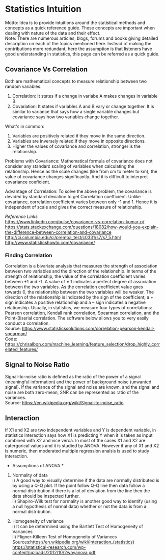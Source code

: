 # Statistics Intuition #
Motto: Idea is to provide intuitions around the statistical methods and concepts as a quick reference guide. These concepts are important when dealing with nature of the data and their effect.  
Note: There are numerous articles, blogs, forums and books giving detailed description on each of the topics mentioned here. Instead of making the contributions more redundant, here the assumption is that listeners have good understanding in statistics, this page can be referred as a quick guide.  


## Covariance Vs Correlation ##
Both are mathematical concepts to measure relationship between two random variables.
1. Correlation:
It states if a change in variabe A makes changes in variable B.
2. Covariation:
It states if variables A and B vary or change together. It is similar to variance that says how a single variable changes but covariance says how two variables change together.


What's in common:
1. Variables are positively related if they move in the same direction.
2. Variables are inversely related if they move in opposite directions.
3. Higher the values of covariance and correlation, stronger is the relationship.

Problems with Covariance:
Mathematical formula of covariance does not consider any standard scaling of variables when calculating the relationship. Hence as the scale changes (like from cm to meter to km), the value of covariance changes significantly. And it is difficult to interpret covariance coeficient.

Advantage of Correlation:
To solve the above problem, the covariance is devided by standard deviation to get Correlation coefficient. Unlike covariance, correlation coefficient varies between only -1 and 1. Hence it is independent of scale and gives the correct measure of relationship.

*Reference Links*  
https://www.linkedin.com/pulse/covariance-vs-correlation-kumar-p/  
https://stats.stackexchange.com/questions/18082/how-would-you-explain-the-difference-between-correlation-and-covariance  
http://ci.columbia.edu/ci/premba_test/c0331/s7/s7_5.html  
http://www.statisticshowto.com/covariance/  

### Finding Correlation ###
Correlation is a bivariate analysis that measures the strength of association between two variables and the direction of the relationship.  In terms of the strength of relationship, the value of the correlation coefficient varies between +1 and -1.  A value of ± 1 indicates a perfect degree of association between the two variables.  As the correlation coefficient value goes towards 0, the relationship between the two variables will be weaker.  The direction of the relationship is indicated by the sign of the coefficient; a + sign indicates a positive relationship and a – sign indicates a negative relationship. Usually, in statistics, we measure four types of correlations: Pearson correlation, Kendall rank correlation, Spearman correlation, and the Point-Biserial correlation.  The software below allows you to very easily conduct a correlation.  
Source: https://www.statisticssolutions.com/correlation-pearson-kendall-spearman/  
Code: https://chrisalbon.com/machine_learning/feature_selection/drop_highly_correlated_features/  

## Signal to Noise Ratio ##
Signal-to-noise ratio is defined as the ratio of the power of a signal (meaningful information) and the power of background noise (unwanted signal). If the variance of the signal and noise are known, and the signal and noise are both zero-mean, SNR can be represented as ratio of the variances.  
Source: https://en.wikipedia.org/wiki/Signal-to-noise_ratio  

## Interaction ##
If X1 and X2 are two independent variables and Y is dependent variable, in statistics Interaction says how X1 is predicting Y when it is taken as input combined with X2 and vice verca. In most of the cases X1 and X2 are catergorical values and it is studied by ANOVA. However if any of X1 and X2 is numeric, then moderated multiple regression analsis is used to study Interaction.  

* Assumptions of ANOVA *
1. Normality of data  
i) A good way to visually determine if the data are normally distributed is by using a Q-Q plot.  If the
point follow Q-Q line then data follow a normal distribution if there is a lot of deviation from the line then
the data should be inspected further.  
ii)  Shapiro-Wilk test for normality is another good way to identify (using a null hypothesis of normal data) whether or not the data is from a normal distribution.  

2. Homogeneity of variance  
i) It can be determined using the Bartlett Test of Homogeneity of Variances  
ii)  Fligner-Killeen Test of Homogeneity of Variances  
Sources:https://en.wikipedia.org/wiki/Interaction_(statistics)  
https://statistical-research.com/wp-content/uploads/2012/10/2wayanova.pdf
